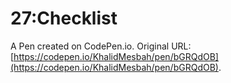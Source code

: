 # 27:Checklist

A Pen created on CodePen.io. Original URL: [https://codepen.io/KhalidMesbah/pen/bGRQdOB](https://codepen.io/KhalidMesbah/pen/bGRQdOB).


